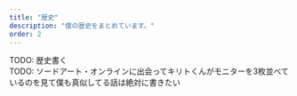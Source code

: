 ```yaml
---
title: "歴史"
description: "僕の歴史をまとめています。"
order: 2
---
```


TODO: 歴史書く  
TODO: ソードアート・オンラインに出会ってキリトくんがモニターを3枚並べているのを見て僕も真似してる話は絶対に書きたい

